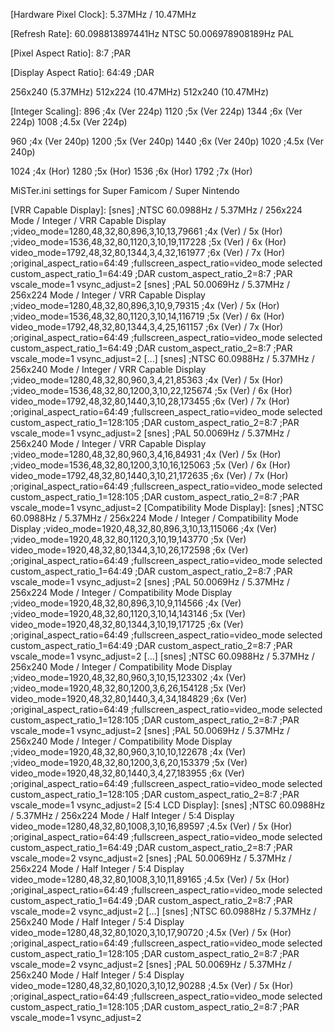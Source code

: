 [Hardware Pixel Clock]:
5.37MHz / 10.47MHz

[Refresh Rate]:
60.098813897441Hz NTSC
50.006978908189Hz PAL

[Pixel Aspect Ratio]:
8:7 ;PAR

[Display Aspect Ratio]:
64:49 ;DAR

[Visible Line Resolution]:
256x224 (5.37MHz)
256x240 (5.37MHz)
512x224 (10.47MHz)
512x240 (10.47MHz)

[Integer Scaling]:
896		;4x (Ver 224p)
1120	;5x (Ver 224p)
1344	;6x (Ver 224p)
1008	;4.5x (Ver 224p)

960		;4x (Ver 240p)
1200	;5x (Ver 240p)
1440	;6x (Ver 240p)
1020	;4.5x (Ver 240p)

1024	;4x (Hor)
1280	;5x (Hor)
1536	;6x (Hor)
1792	;7x (Hor)

MiSTer.ini settings for Super Famicom / Super Nintendo

[VRR Capable Display]:
[snes] ;NTSC 60.0988Hz / 5.37MHz / 256x224 Mode / Integer / VRR Capable Display
;video_mode=1280,48,32,80,896,3,10,13,79661		;4x (Ver) / 5x (Hor)
;video_mode=1536,48,32,80,1120,3,10,19,117228	;5x (Ver) / 6x (Hor)
video_mode=1792,48,32,80,1344,3,4,32,161977		;6x (Ver) / 7x (Hor)
;original_aspect_ratio=64:49
;fullscreen_aspect_ratio=video_mode selected
custom_aspect_ratio_1=64:49		;DAR
custom_aspect_ratio_2=8:7		;PAR
vscale_mode=1
vsync_adjust=2
[snes] ;PAL 50.0069Hz / 5.37MHz / 256x224 Mode / Integer / VRR Capable Display
;video_mode=1280,48,32,80,896,3,10,9,79315		;4x (Ver) / 5x (Hor)
;video_mode=1536,48,32,80,1120,3,10,14,116719	;5x (Ver) / 6x (Hor)
video_mode=1792,48,32,80,1344,3,4,25,161157		;6x (Ver) / 7x (Hor)
;original_aspect_ratio=64:49
;fullscreen_aspect_ratio=video_mode selected
custom_aspect_ratio_1=64:49		;DAR
custom_aspect_ratio_2=8:7		;PAR
vscale_mode=1
vsync_adjust=2
[...]
[snes] ;NTSC 60.0988Hz / 5.37MHz / 256x240 Mode / Integer / VRR Capable Display
;video_mode=1280,48,32,80,960,3,4,21,85363		;4x (Ver) / 5x (Hor)
;video_mode=1536,48,32,80,1200,3,10,22,125674	;5x (Ver) / 6x (Hor)
video_mode=1792,48,32,80,1440,3,10,28,173455	;6x (Ver) / 7x (Hor)
;original_aspect_ratio=64:49
;fullscreen_aspect_ratio=video_mode selected
custom_aspect_ratio_1=128:105	;DAR
custom_aspect_ratio_2=8:7		;PAR
vscale_mode=1
vsync_adjust=2
[snes] ;PAL 50.0069Hz / 5.37MHz / 256x240 Mode / Integer / VRR Capable Display
;video_mode=1280,48,32,80,960,3,4,16,84931		;4x (Ver) / 5x (Hor)
;video_mode=1536,48,32,80,1200,3,10,16,125063	;5x (Ver) / 6x (Hor)
video_mode=1792,48,32,80,1440,3,10,21,172635	;6x (Ver) / 7x (Hor)
;original_aspect_ratio=64:49
;fullscreen_aspect_ratio=video_mode selected
custom_aspect_ratio_1=128:105	;DAR
custom_aspect_ratio_2=8:7		;PAR
vscale_mode=1
vsync_adjust=2
[Compatibility Mode Display]:
[snes] ;NTSC 60.0988Hz / 5.37MHz / 256x224 Mode / Integer / Compatibility Mode Display
;video_mode=1920,48,32,80,896,3,10,13,115066		;4x (Ver)
;video_mode=1920,48,32,80,1120,3,10,19,143770		;5x (Ver)
video_mode=1920,48,32,80,1344,3,10,26,172598		;6x (Ver)
;original_aspect_ratio=64:49
;fullscreen_aspect_ratio=video_mode selected
custom_aspect_ratio_1=64:49		;DAR
custom_aspect_ratio_2=8:7		;PAR
vscale_mode=1
vsync_adjust=2
[snes] ;PAL 50.0069Hz / 5.37MHz / 256x224 Mode / Integer / Compatibility Mode Display
;video_mode=1920,48,32,80,896,3,10,9,114566		;4x (Ver)
;video_mode=1920,48,32,80,1120,3,10,14,143146	;5x (Ver)
video_mode=1920,48,32,80,1344,3,10,19,171725	;6x (Ver)
;original_aspect_ratio=64:49
;fullscreen_aspect_ratio=video_mode selected
custom_aspect_ratio_1=64:49		;DAR
custom_aspect_ratio_2=8:7		;PAR
vscale_mode=1
vsync_adjust=2
[...]
[snes] ;NTSC 60.0988Hz / 5.37MHz / 256x240 Mode / Integer / Compatibility Mode Display
;video_mode=1920,48,32,80,960,3,10,15,123302	;4x (Ver)
;video_mode=1920,48,32,80,1200,3,6,26,154128	;5x (Ver)
video_mode=1920,48,32,80,1440,3,4,34,184829		;6x (Ver)
;original_aspect_ratio=64:49
;fullscreen_aspect_ratio=video_mode selected
custom_aspect_ratio_1=128:105	;DAR
custom_aspect_ratio_2=8:7		;PAR
vscale_mode=1
vsync_adjust=2
[snes] ;PAL 50.0069Hz / 5.37MHz / 256x240 Mode / Integer / Compatibility Mode Display
;video_mode=1920,48,32,80,960,3,10,10,122678	;4x (Ver)
;video_mode=1920,48,32,80,1200,3,6,20,153379	;5x (Ver)
video_mode=1920,48,32,80,1440,3,4,27,183955		;6x (Ver)
;original_aspect_ratio=64:49
;fullscreen_aspect_ratio=video_mode selected
custom_aspect_ratio_1=128:105	;DAR
custom_aspect_ratio_2=8:7		;PAR
vscale_mode=1
vsync_adjust=2
[5:4 LCD Display]:
[snes] ;NTSC 60.0988Hz / 5.37MHz / 256x224 Mode / Half Integer / 5:4 Display
video_mode=1280,48,32,80,1008,3,10,16,89597 ;4.5x (Ver) / 5x (Hor)
;original_aspect_ratio=64:49
;fullscreen_aspect_ratio=video_mode selected
custom_aspect_ratio_1=64:49		;DAR
custom_aspect_ratio_2=8:7		;PAR
vscale_mode=2
vsync_adjust=2
[snes] ;PAL 50.0069Hz / 5.37MHz / 256x224 Mode / Half Integer / 5:4 Display
video_mode=1280,48,32,80,1008,3,10,11,89165		;4.5x (Ver) / 5x (Hor)
;original_aspect_ratio=64:49
;fullscreen_aspect_ratio=video_mode selected
custom_aspect_ratio_1=64:49		;DAR
custom_aspect_ratio_2=8:7		;PAR
vscale_mode=2
vsync_adjust=2
[...]
[snes] ;NTSC 60.0988Hz / 5.37MHz / 256x240 Mode / Half Integer / 5:4 Display
video_mode=1280,48,32,80,1020,3,10,17,90720		;4.5x (Ver) / 5x (Hor)
;original_aspect_ratio=64:49
;fullscreen_aspect_ratio=video_mode selected
custom_aspect_ratio_1=128:105	;DAR
custom_aspect_ratio_2=8:7		;PAR
vscale_mode=2
vsync_adjust=2
[snes] ;PAL 50.0069Hz / 5.37MHz / 256x240 Mode / Half Integer / 5:4 Display
video_mode=1280,48,32,80,1020,3,10,12,90288		;4.5x (Ver) / 5x (Hor)
;original_aspect_ratio=64:49
;fullscreen_aspect_ratio=video_mode selected
custom_aspect_ratio_1=128:105	;DAR
custom_aspect_ratio_2=8:7		;PAR
vscale_mode=1
vsync_adjust=2